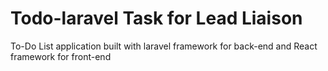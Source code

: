 # Todo-laravel Task for Lead Liaison 
To-Do List application built with laravel framework for back-end and React framework for front-end

